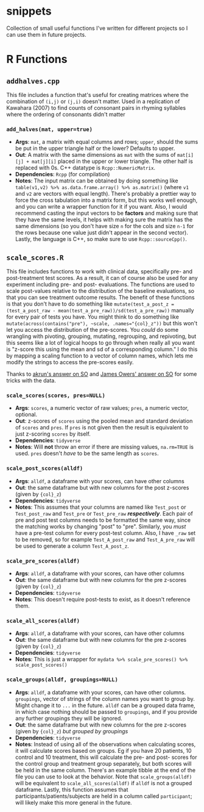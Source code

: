 # snippets
Collection of small useful functions I've written for different projects so I can use them in future projects.

# R Functions

## `addhalves.cpp`
This file includes a function that's useful for creating matrices where the combination of `(i,j)` or `(j,i)` doesn't matter. Used in a replication of Kawahara (2007) to find counts of consonant pairs in rhyming syllables where the ordering of consonants didn't matter

### `add_halves(mat, upper=true)`
  - **Args**: `mat`, a matrix with equal columns and rows; `upper`, should the sums be put in the upper triangle half or the lower? Defaults to upper.
  - **Out**: A matrix with the same dimensions as `mat` with the sums of `mat[i][j] + mat[j][i]` placed in the upper or lower triangle. The other half is replaced with 0s. C++ datatype is `Rcpp::NumericMatrix`.
  - **Dependencies**: `Rcpp` (for compilation)
  - **Notes**: The input matrix can be obtained by doing something like `table(v1,v2) %>% as.data.frame.array() %>% as.matrix()` (where `v1` and `v2` are vectors with equal length). There's probably a prettier way to force the cross tabulation into a matrix form, but this works well enough, and you can write a wrapper function for it if you want. Also, I would recommend casting the input vectors to be **factors** and making sure that they have the same levels, it helps with making sure the matrix has the same dimensions (so you don't have size `n` for the cols and size `n-1` for the rows because one value just didn't appear in the second vector). Lastly, the language is C++, so make sure to use `Rcpp::sourceCpp()`.

## `scale_scores.R`
This file includes functions to work with clinical data, specifically pre- and post-treatment test scores. As a result, it can of course also be used for any experiment including pre- and post- evaluations. The functions are used to scale post-values relative to the distribution of the baseline evaluations, so that you can see treatment outcome results. The benefit of these functions is that you don't have to do something like `mutate(test_a_post_z = (test_a_post_raw - mean(test_a_pre_raw))/sd(test_a_pre_raw))` manually for every pair of tests you have. You might think to do something like `mutate(across(contains("pre"), ~scale, .names="{col}_z"))` but this won't let you access the distribution of the pre-scores. You *could* do some wrangling with pivoting, grouping, mutating, regrouping, and repivoting, but this seems like a lot of logical hoops to go through when really all you want is "z-score this using the mean and sd of a corresponding column." I do this by mapping a scaling function to a vector of column names, which lets me modify the strings to access the pre-scores easily. 

Thanks to [akrun's answer on SO](https://stackoverflow.com/questions/49816669/how-to-use-map-from-purrr-with-dplyrmutate-to-create-multiple-new-columns-base) and [James Owers' answer on SO](https://stackoverflow.com/questions/21208801/group-by-multiple-columns-in-dplyr-using-string-vector-input) for some tricks with the data.

### `scale_scores(scores, pres=NULL)`
  - **Args**: `scores`, a numeric vector of raw values; `pres`, a numeric vector, optional.
  - **Out**: z-scores of `scores` using the pooled mean and standard deviation of `scores` and `pres`. If `pres` is not given then the result is equivalent to just z-scoring `scores` by itself.
  - **Dependencies**: `tidyverse`
  - **Notes**: Will **not** throw an error if there are missing values, `na.rm=TRUE` is used. `pres` doesn't *have* to be the same length as `scores`.

### `scale_post_scores(alldf)`
  - **Args**: `alldf`, a dataframe with your scores, can have other columns
  - **Out**: the same dataframe but with new columns for the post z-scores (given by `{col}_z`)
  - **Dependencies**: `tidyverse`
  - **Notes**: This assumes that your columns are named like `Test_post` or `Test_post_raw` and `Test_pre` or `Test_pre_raw` ***respectively***. Each pair of pre and post test columns needs to be formatted the same way, since the matching works by changing "post" to "pre". Similarly, you *must* have a pre-test column for every post-test column. Also, I have `_raw` set to be removed, so for example `Test_A_post_raw` and `Test_A_pre_raw` will be used to generate a column `Test_A_post_z`.
  
### `scale_pre_scores(alldf)`
  - **Args**: `alldf`, a dataframe with your scores, can have other columns
  - **Out**: the same dataframe but with new columns for the pre z-scores (given by `{col}_z`)
  - **Dependencies**: `tidyverse`
  - **Notes**: This doesn't require post-tests to exist, as it doesn't reference them.

### `scale_all_scores(alldf)`
  - **Args**: `alldf`, a dataframe with your scores, can have other columns
  - **Out**: the same dataframe but with new columns for the pre z-scores (given by `{col}_z`)
  - **Dependencies**: `tidyverse`
  - **Notes**: This is just a wrapper for `mydata %>% scale_pre_scores() %>% scale_post_scores()`
    
### `scale_groups(alldf, groupings=NULL)`
  - **Args**: `alldf`, a dataframe with your scores, can have other columns. `groupings`, vector of strings of the column names you want to group by. Might change it to `...` in the future. `alldf` can be a grouped data frame, in which case nothing should be passed to `groupings`, and if you provide any further groupings they will be ignored.
  - **Out**: the same dataframe but with new columns for the pre z-scores (given by `{col}_z`) *but grouped by groupings*
  - **Dependencies**: `tidyverse`
  - **Notes**: Instead of using all of the observations when calculating scores, it will calculate scores based on groups. Eg if you have 20 patients, 10 control and 10 treatment, this will calculate the pre- and post- scores for the control group and treatment group separately, but both scores will be held in the same column. There's an example tibble at the end of the file you can use to look at the behavior. Note that `scale_groups(alldf)` will be equivalent to `scale_all_scores(alldf)` if `alldf` is not a grouped dataframe. Lastly, this function assumes that participants/patients/subjects are held in a column called `participant`; will likely make this more general in the future.
